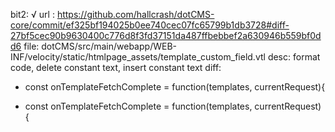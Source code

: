 bit2: √
url : https://github.com/hallcrash/dotCMS-core/commit/ef325bf194025b0ee740cec07fc65799b1db3728#diff-27bf5cec90b9630400c776d8f3fd37151da487ffbebbef2a630946b559bf0dd6
file: dotCMS/src/main/webapp/WEB-INF/velocity/static/htmlpage_assets/template_custom_field.vtl
desc: format code, delete constant text, insert constant text
diff: 
- const onTemplateFetchComplete = function(templates, currentRequest){
+ const onTemplateFetchComplete = function(templates, currentRequest) {